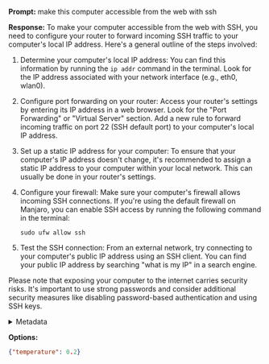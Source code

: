 **Prompt:**
make this computer accessible from the web with ssh


**Response:**
To make your computer accessible from the web with SSH, you need to configure your router to forward incoming SSH traffic to your computer's local IP address. Here's a general outline of the steps involved:

1. Determine your computer's local IP address: You can find this information by running the `ip addr` command in the terminal. Look for the IP address associated with your network interface (e.g., eth0, wlan0).

2. Configure port forwarding on your router: Access your router's settings by entering its IP address in a web browser. Look for the "Port Forwarding" or "Virtual Server" section. Add a new rule to forward incoming traffic on port 22 (SSH default port) to your computer's local IP address.

3. Set up a static IP address for your computer: To ensure that your computer's IP address doesn't change, it's recommended to assign a static IP address to your computer within your local network. This can usually be done in your router's settings.

4. Configure your firewall: Make sure your computer's firewall allows incoming SSH connections. If you're using the default firewall on Manjaro, you can enable SSH access by running the following command in the terminal:
   ```
   sudo ufw allow ssh
   ```

5. Test the SSH connection: From an external network, try connecting to your computer's public IP address using an SSH client. You can find your public IP address by searching "what is my IP" in a search engine.

Please note that exposing your computer to the internet carries security risks. It's important to use strong passwords and consider additional security measures like disabling password-based authentication and using SSH keys.

<details><summary>Metadata</summary>

- Duration: 6627 ms
- Datetime: 2023-08-16T09:24:11.703701
- Model: gpt-3.5-turbo-0613

</details>

**Options:**
```json
{"temperature": 0.2}
```

